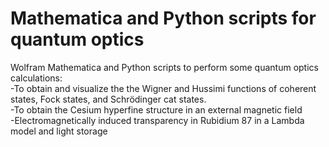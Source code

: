# Mathematica and Python scripts for quantum optics   
 Wolfram Mathematica and Python scripts to perform some quantum optics calculations:  
-To obtain and visualize the the Wigner and Hussimi functions of coherent states, Fock states, and Schrödinger cat states.    
-To obtain the Cesium hyperfine structure in an external magnetic field  
-Electromagnetically induced transparency in Rubidium 87 in a Lambda model and light storage  
